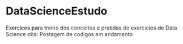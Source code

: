 # DataScienceEstudo
Exercicos para treino dos conceitos e pratidas de exercicios de Data Science
obs: Postagem de codigos em andamento
